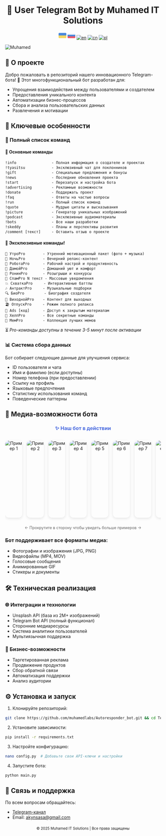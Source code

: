 <div align="center">  
  <h1>🤖 User Telegram Bot by Muhamed IT Solutions</h1>  
</div>  
  
<div align="center">
  <a href="https://github.com/AndreMuhamed/Muhamed_OneDrive/blob/main/README.md" target="_blank"><img src="https://github.com/AndreMuhamed/Muhamed_OneDrive/blob/main/Language/298489_ukraine_ukraine.png?raw=true" alt="ua" width="25" height="25"></a>
  <a href="https://github.com/AndreMuhamed/Muhamed_OneDrive/blob/main/README_Russia.md" target="_blank"><img src="https://github.com/AndreMuhamed/Muhamed_OneDrive/blob/main/Language/298434_russia_russia.png?raw=true" alt="ru" width="25" height="25"></a>
  <a href="https://github.com/AndreMuhamed/Muhamed_OneDrive/blob/main/README_English.md" target="_blank"><img src="https://github.com/AndreMuhamed/Muhamed_Pro-Suite/blob/main/Language/298478_kingdom_united_kingdom_united.png?raw=true" alt="en" width="25" height="25"></a>
  <a href="https://github.com/AndreMuhamed/Muhamed_OneDrive/blob/main/README_Canadian.md" target="_blank"><img src="https://github.com/AndreMuhamed/Muhamed_Pro-Suite/blob/main/Language/298562_canada_canada.png?raw=true" alt="cn" width="25" height="25"></a>
  <a href="https://github.com/AndreMuhamed/Muhamed_OneDrive/blob/main/README_Polish.md" target="_blank"><img src="https://github.com/AndreMuhamed/Muhamed_Pro-Suite/blob/main/Language/298479_poland_poland.png?raw=true" alt="pl" width="25" height="25"></a>
</div>

![Muhamed](https://github.com/AndreMuhamed/Muhamed_Pro-Suite/blob/main/Plug-photo/%D0%A8%D0%B0%D0%B1%D0%BA%D0%B0%D0%9C%D1%83%D1%85%D0%B0%D0%BC%D0%B5%D0%B4%D0%B0copyUA.jpg?raw=true)

## 🚀 О проекте

Добро пожаловать в репозиторий нашего инновационного Telegram-бота! 🚀 Этот многофункциональный бот разработан для:

- Упрощения взаимодействия между пользователями и создателем
- Предоставления уникального контента
- Автоматизации бизнес-процессов
- Сбора и анализа пользовательских данных
- Развлечения и мотивации

## 🌟 Ключевые особенности

### 🔧 Полный список команд

#### 📌 Основные команды
```text
!info                - Полная информация о создателе и проектах
!tyasitsu            - Эксклюзивный чат для поклонников
!gift                - Специальные предложения и бонусы
!news                - Последние обновления проекта
!start               - Перезапуск и настройка бота
!advertising         - Рекламные возможности
!donate              - Поддержать проект
!faq                 - Ответы на частые вопросы
!run                 - Полный список команд
!quote               - Мудрые цитаты и высказывания
!picture             - Генератор уникальных изображений
!podcast             - Эксклюзивные аудиоматериалы
!bots                - Все наши разработки
!skeddy              - Планы и перспективы развития
/comment [текст]     - Оставить отзыв о проекте
```

#### 💎 Эксклюзивные команды!
```text
🌅 УтроPro        - Утренний мотивационный пакет (фото + музыка)
🌙 НочьPro        - Вечерний релакс-контент
💪 РоботаPro      - Рабочий настрой и продуктивность
🏡 ДамойPro       - Домашний уют и комфорт
🎲 РонинPro       - Розыгрыши и конкурсы
💬 СпамPro N текст - Массовые уведомления
💥 СхваткаPro     - Интерактивные баттлы
🎶 АнтрактPro     - Музыкальные подборки
🔍 БиоPro         - Биография создателя
🌴 ВиходнойPro    - Контент для выходных
🏖️ ОтпускPro     - Режим полного релакса
🔐 Ads [код]      - Доступ к закрытым материалам
📜 ХелпPro        - Все секретные команды
🤣 МемPro         - Коллекция лучших мемов
```

⏳ *Pro-команды доступны в течение 3-5 минут после активации*

### 📊 Система сбора данных
Бот собирает следующие данные для улучшения сервиса:
- ID пользователя и чата
- Имя и фамилию (если доступны)
- Номер телефона (при предоставлении)
- Ссылку на профиль
- Языковые предпочтения
- Статистику использования команд
- Поведенческие паттерны

## 🎨 Медиа-возможности бота

<div align="center">
  <h3 style="color: #4a6bdf; margin-bottom: 20px;">✨ Наш бот в действии</h3>
  
  <div style="display: flex; overflow-x: auto; gap: 15px; padding: 10px 0; scrollbar-width: thin;">
    <img src="https://github.com/user-attachments/assets/2ac5762a-3545-4f38-82d1-4e393fb02b97" style="height: 250px; border-radius: 12px; box-shadow: 0 3px 10px rgba(0,0,0,0.1);" alt="Пример 1">
    <img src="https://github.com/user-attachments/assets/82a2f2c7-8fd4-49b5-9f4c-1a7546d7d515" style="height: 250px; border-radius: 12px; box-shadow: 0 3px 10px rgba(0,0,0,0.1);" alt="Пример 2">
    <img src="https://github.com/user-attachments/assets/b860bf2b-79ef-4596-87bc-df8f002abf96" style="height: 250px; border-radius: 12px; box-shadow: 0 3px 10px rgba(0,0,0,0.1);" alt="Пример 3">
    <img src="https://github.com/user-attachments/assets/9a538de8-670c-4ace-a94d-2974b2ea06a0" style="height: 250px; border-radius: 12px; box-shadow: 0 3px 10px rgba(0,0,0,0.1);" alt="Пример 4">
    <img src="https://github.com/user-attachments/assets/3c9b3c43-6a46-458c-9e08-ef6ca8233d70" style="height: 250px; border-radius: 12px; box-shadow: 0 3px 10px rgba(0,0,0,0.1);" alt="Пример 5">
    <img src="https://github.com/user-attachments/assets/8ae0b2d6-4555-465a-a191-d6a5b5c6b8b3" style="height: 250px; border-radius: 12px; box-shadow: 0 3px 10px rgba(0,0,0,0.1);" alt="Пример 6">
    <img src="https://github.com/user-attachments/assets/cdb13361-98f7-4550-a902-51bb106d42fb" style="height: 250px; border-radius: 12px; box-shadow: 0 3px 10px rgba(0,0,0,0.1);" alt="Пример 7">
    <img src="https://github.com/user-attachments/assets/9ce4a8b5-01e2-4af1-884b-3d161bb8a94c" style="height: 250px; border-radius: 12px; box-shadow: 0 3px 10px rgba(0,0,0,0.1);" alt="Пример 8">
    <img src="https://github.com/user-attachments/assets/7836a17f-0fe8-494a-8deb-6ba94fdf8d32" style="height: 250px; border-radius: 12px; box-shadow: 0 3px 10px rgba(0,0,0,0.1);" alt="Пример 9">

  </div>

  <p style="margin-top: 15px; color: #666; font-size: 0.9em;">← Прокрутите в сторону чтобы увидеть больше примеров →</p>
</div>


### Бот поддерживает все форматы медиа:
- Фотографии и изображения (JPG, PNG)
- Видеофайлы (MP4, MOV)
- Голосовые сообщения
- Анимированные GIF
- Стикеры и документы

## 🛠 Техническая реализация

### 🌐 Интеграции и технологии
- Unsplash API (база из 2M+ изображений)
- Telegram Bot API (полный функционал)
- Сторонние медиаресурсы
- Система аналитики пользователей
- Мультиязычная поддержка

### 🎯 Бизнес-возможности
- Таргетированная реклама
- Продвижение продуктов
- Сбор обратной связи
- Автоматизация поддержки
- Анализ аудитории

## ⚙️ Установка и запуск

1. Клонируйте репозиторий:
```bash
git clone https://github.com/muhamedlabs/Autoresponder_bot.git && cd Telegram-Bot
```

2. Установите зависимости:
```bash
pip install -r requirements.txt
```

3. Настройте конфигурацию:
```bash
nano config.py  # Добавьте свои API-ключи и настройки
```

4. Запустите бота:
```bash
python main.py
```

## 📢 Связь и поддержка
По всем вопросам обращайтесь:
- [Telegram-канал](https://t.me/andremuhamedd)
- Email: akynsasa@gmail.com

<div align="center">
  <sub>© 2025 Muhamed IT Solutions | Все права защищены</sub>
</div>
